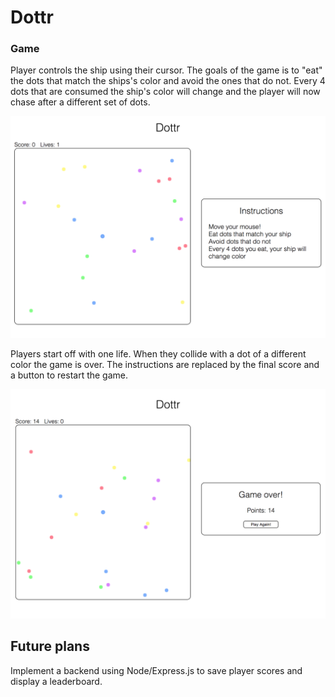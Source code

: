 # Dottr

### Game

Player controls the ship using their cursor. The goals of the game is to "eat" the dots that match the ships's color and avoid the ones that do not. Every 4 dots that are consumed the ship's color will change and the player will now chase after a different set of dots.

![game view][gameview]

Players start off with one life. When they collide with a dot of a different color the game is over. The instructions are replaced by the final score and a button to restart the game.

![game over][gameover]

## Future plans

Implement a backend using Node/Express.js to save player scores and display a leaderboard.

[gameview]: https://github.com/rebekahliu/Dottr/blob/master/public/images/dottr.png
[gameover]: https://github.com/rebekahliu/Dottr/blob/master/public/images/gameover.png
